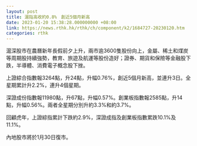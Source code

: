 ```yaml
---
layout: post
title: 滬指高收約0.8%　創近5個月新高
date: 2023-01-20 15:38:28.000000000 +08:00
link: https://news.rthk.hk/rthk/ch/component/k2/1684727-20230120.htm
categories: rthk
---
```


滬深股市在農曆新年長假前夕上升，兩市逾3600隻股份向上，金屬、稀土和煤炭等周期股持續強勢，教育、旅遊及航運等股份造好；證券、期貨和保險等金融股下跌，半導體、消費電子概念股下挫。

上證綜合指數報3264點，升24點，升幅0.76%，創近5個月新高，並連升3日。全星期累計升2.2%，連升4個星期。

深證成份指數報11980點，升67點，升幅0.57%。創業板指數報2585點，升14點，升幅0.56%。兩者全星期分別升約3.3%和約3.7%。

回顧虎年，上證綜指累計下跌約2.9%，深證成指及創業板指數累跌10.1%及11.1%。

內地股市將於1月30日復市。
